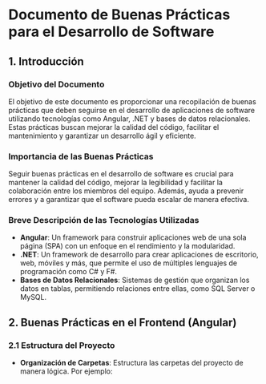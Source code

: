 # Documento de Buenas Prácticas para el Desarrollo de Software  

## 1. Introducción  

### Objetivo del Documento  
El objetivo de este documento es proporcionar una recopilación de buenas prácticas que deben seguirse en el desarrollo de aplicaciones de software utilizando tecnologías como Angular, .NET y bases de datos relacionales. Estas prácticas buscan mejorar la calidad del código, facilitar el mantenimiento y garantizar un desarrollo ágil y eficiente.  

### Importancia de las Buenas Prácticas  
Seguir buenas prácticas en el desarrollo de software es crucial para mantener la calidad del código, mejorar la legibilidad y facilitar la colaboración entre los miembros del equipo. Además, ayuda a prevenir errores y a garantizar que el software pueda escalar de manera efectiva.  

### Breve Descripción de las Tecnologías Utilizadas  
- **Angular**: Un framework para construir aplicaciones web de una sola página (SPA) con un enfoque en el rendimiento y la modularidad.  
- **.NET**: Un framework de desarrollo para crear aplicaciones de escritorio, web, móviles y más, que permite el uso de múltiples lenguajes de programación como C# y F#.  
- **Bases de Datos Relacionales**: Sistemas de gestión que organizan los datos en tablas, permitiendo relaciones entre ellas, como SQL Server o MySQL.  

## 2. Buenas Prácticas en el Frontend (Angular)  

### 2.1 Estructura del Proyecto  
- **Organización de Carpetas**: Estructura las carpetas del proyecto de manera lógica. Por ejemplo:  